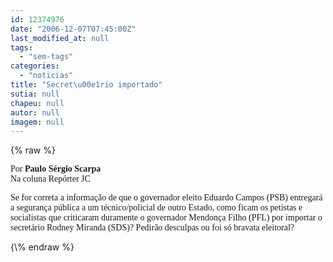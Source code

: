 ```yaml
---
id: 12374976
date: "2006-12-07T07:45:00Z"
last_modified_at: null
tags:
  - "sem-tags"
categories:
  - "noticias"
title: "Secret\u00e1rio importado"
sutia: null
chapeu: null
autor: null
imagem: null
---
```

{\% raw %}
<p><P><FONT face=Verdana>Por <STRONG>Paulo Sérgio Scarpa<BR></STRONG>Na coluna Repórter JC</FONT></P></p>
<p><P><FONT face=Verdana>Se for correta a informação de que o governador eleito Eduardo Campos (PSB) entregará a segurança pública a um técnico/policial de outro Estado, como ficam os petistas e socialistas que criticaram duramente o governador Mendonça Filho (PFL) por importar o secretário Rodney Miranda (SDS)? Pedirão desculpas ou foi só bravata eleitoral?</FONT></P> </p>
{\% endraw %}
